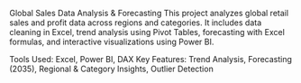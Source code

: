 Global Sales Data Analysis & Forecasting
This project analyzes global retail sales and profit data across regions and categories. It includes data cleaning in Excel, trend analysis using Pivot Tables, forecasting with Excel formulas, and interactive visualizations using Power BI.

Tools Used: Excel, Power BI, DAX
Key Features: Trend Analysis, Forecasting (2035), Regional & Category Insights, Outlier Detection
